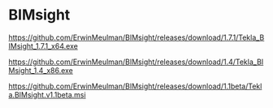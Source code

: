 # BIMsight


https://github.com/ErwinMeulman/BIMsight/releases/download/1.7.1/Tekla_BIMsight_1.7.1_x64.exe

https://github.com/ErwinMeulman/BIMsight/releases/download/1.4/Tekla_BIMsight_1.4_x86.exe

https://github.com/ErwinMeulman/BIMsight/releases/download/1.1beta/Tekla.BIMsight.v1.1beta.msi
